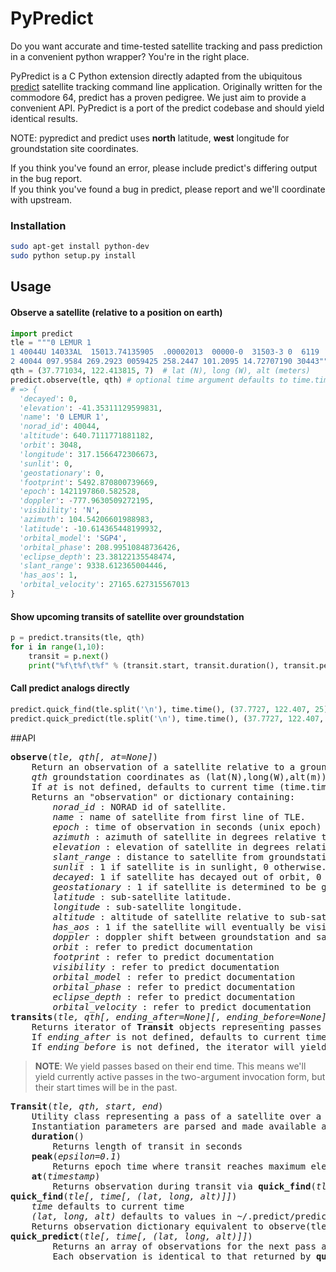 PyPredict
=======

Do you want accurate and time-tested satellite tracking and pass prediction in a convenient python wrapper?
You're in the right place.

PyPredict is a C Python extension directly adapted from the ubiquitous [predict](http://www.qsl.net/kd2bd/predict.html) satellite tracking command line application.
Originally written for the commodore 64, predict has a proven pedigree.
We just aim to provide a convenient API.
PyPredict is a port of the predict codebase and should yield identical results.

NOTE: pypredict and predict uses __north__ latitude, __west__ longitude for groundstation site coordinates.

If you think you've found an error, please include predict's differing output in the bug report.  
If you think you've found a bug in predict, please report and we'll coordinate with upstream.

### Installation

```bash
sudo apt-get install python-dev
sudo python setup.py install
```

## Usage

#### Observe a satellite (relative to a position on earth)

```python
import predict
tle = """0 LEMUR 1
1 40044U 14033AL  15013.74135905  .00002013  00000-0  31503-3 0  6119
2 40044 097.9584 269.2923 0059425 258.2447 101.2095 14.72707190 30443"""
qth = (37.771034, 122.413815, 7)  # lat (N), long (W), alt (meters)
predict.observe(tle, qth) # optional time argument defaults to time.time()
# => {
  'decayed': 0,
  'elevation': -41.35311129599831,
  'name': '0 LEMUR 1',
  'norad_id': 40044,
  'altitude': 640.7111771881182,
  'orbit': 3048,
  'longitude': 317.1566472306673,
  'sunlit': 0,
  'geostationary': 0,
  'footprint': 5492.870800739669,
  'epoch': 1421197860.582528,
  'doppler': -777.9630509272195,
  'visibility': 'N',
  'azimuth': 104.54206601988983,
  'latitude': -10.614365448199932,
  'orbital_model': 'SGP4',
  'orbital_phase': 208.99510848736426,
  'eclipse_depth': 23.38122135548474,
  'slant_range': 9338.612365004446,
  'has_aos': 1,
  'orbital_velocity': 27165.627315567013
}
```

#### Show upcoming transits of satellite over groundstation

```python
p = predict.transits(tle, qth)
for i in range(1,10):
	transit = p.next()
	print("%f\t%f\t%f" % (transit.start, transit.duration(), transit.peak()['elevation']))
```

#### Call predict analogs directly

```python
predict.quick_find(tle.split('\n'), time.time(), (37.7727, 122.407, 25))
predict.quick_predict(tle.split('\n'), time.time(), (37.7727, 122.407, 25))
```

##API
<pre>
<b>observe</b>(<i>tle, qth[, at=None]</i>)  
    Return an observation of a satellite relative to a groundstation.
    <i>qth</i> groundstation coordinates as (lat(N),long(W),alt(m))
    If <i>at</i> is not defined, defaults to current time (time.time())
    Returns an "observation" or dictionary containing:  
        <i>norad_id</i> : NORAD id of satellite.  
        <i>name</i> : name of satellite from first line of TLE.  
        <i>epoch</i> : time of observation in seconds (unix epoch)  
        <i>azimuth</i> : azimuth of satellite in degrees relative to groundstation.  
        <i>elevation</i> : elevation of satellite in degrees relative to groundstation.  
        <i>slant_range</i> : distance to satellite from groundstation in meters.  
        <i>sunlit</i> : 1 if satellite is in sunlight, 0 otherwise.  
        <i>decayed</i>: 1 if satellite has decayed out of orbit, 0 otherwise.  
        <i>geostationary</i> : 1 if satellite is determined to be geostationary, 0 otherwise.  
        <i>latitude</i> : sub-satellite latitude.  
        <i>longitude</i> : sub-satellite longitude.  
        <i>altitude</i> : altitude of satellite relative to sub-satellite latitude, longitude.  
        <i>has_aos</i> : 1 if the satellite will eventually be visible from the groundstation  
        <i>doppler</i> : doppler shift between groundstation and satellite.  
        <i>orbit</i> : refer to predict documentation  
        <i>footprint</i> : refer to predict documentation  
        <i>visibility</i> : refer to predict documentation  
        <i>orbital_model</i> : refer to predict documentation  
        <i>orbital_phase</i> : refer to predict documentation  
        <i>eclipse_depth</i> : refer to predict documentation  
        <i>orbital_velocity</i> : refer to predict documentation  
<b>transits</b>(<i>tle, qth[, ending_after=None][, ending_before=None]</i>)  
    Returns iterator of <b>Transit</b> objects representing passes of tle over qth.  
    If <i>ending_after</i> is not defined, defaults to current time  
    If <i>ending_before</i> is not defined, the iterator will yield until calculation failure.
</pre>
><b>NOTE</b>: We yield passes based on their end time.  This means we'll yield currently active passes in the two-argument invocation form, but their start times will be in the past.

<pre>
<b>Transit</b>(<i>tle, qth, start, end</i>)  
    Utility class representing a pass of a satellite over a groundstation.
    Instantiation parameters are parsed and made available as fields.
    <b>duration</b>()  
        Returns length of transit in seconds
    <b>peak</b>(<i>epsilon=0.1</i>)  
        Returns epoch time where transit reaches maximum elevation (within ~<i>epsilon</i>)
    <b>at</b>(<i>timestamp</i>)  
        Returns observation during transit via <b>quick_find</b>(<i>tle, timestamp, qth</i>)
<b>quick_find</b>(<i>tle[, time[, (lat, long, alt)]]</i>)  
    <i>time</i> defaults to current time   
    <i>(lat, long, alt)</i> defaults to values in ~/.predict/predict.qth  
    Returns observation dictionary equivalent to observe(tle, time, (lat, long, alt))
<b>quick_predict</b>(<i>tle[, time[, (lat, long, alt)]]</i>)  
        Returns an array of observations for the next pass as calculated by predict.
        Each observation is identical to that returned by <b>quick_find</b>.
</pre>
